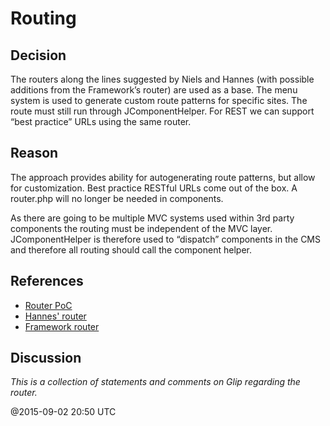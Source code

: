 # Routing

## Decision

The routers along the lines suggested by Niels and Hannes (with possible additions from the 
Framework’s router) are used as a base. The menu system is used to generate custom route 
patterns for specific sites. The route must still run through JComponentHelper.  For REST we 
can support “best practice” URLs using the same router. 

## Reason

The approach provides ability for auto­generating route patterns, but allow for customization. 
Best practice RESTful URLs come out of the box. A router.php will no longer be needed in 
components. 
 
As there are going to be multiple MVC systems used within 3rd party components the routing 
must be independent of the MVC layer. JComponentHelper is therefore used to “dispatch” 
components in the CMS and therefore all routing should call the component helper. 

## References

  - [Router PoC](https://github.com/nibralab/joomla­architecture/blob/master/poc/router.php) 
  - [Hannes' router](https://github.com/Hackwar/joomla­cms/tree/jrouter) 
  - [Framework router](https://github.com/joomla­framework/router) 

## Discussion

*This is a collection of statements and comments on Glip regarding the router.*

@2015-09-02 20:50 UTC
